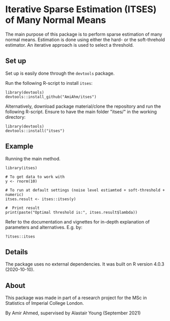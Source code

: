 # Iterative Sparse Estimation (ITSES) of Many Normal Means

The  main purpose of this package is to perform sparse estimation of many normal means.  Estimation is done using either the hard- or the soft-threhold estimator. 
An iterative approach is used to select a threshold.

## Set up 

Set up is easily done through the `devtools` package. 

Run the following R-script to install `itses`:

```{r}
library(devtools)
devtools::install_github("AmiAhm/itses")
```

Alternatively, download package material/clone the repository and run the following R-script. Ensure to have the main folder "itses/" in the working directory:

```{r}
library(devtools)
devtools::install("itses")
```


## Example

Running the main method. 

```{r}
library(itses)

# To get data to work with
y <- rnorm(10) 

# To run at default settings (noise level estiamted + soft-threshold + numeric)
itses.result <- itses::itses(y) 

#  Print result
print(paste("Optimal threshold is:", itses.result$lambda))

```

Refer to the documentation and vignettes for in-depth explanation of parameters and alternatives. E.g. by:
```{r}
?itses::itses
```


## Details

The package uses no external dependencies. It was built on R version 4.0.3 (2020-10-10).


## About

This package was made in part of a research project for the MSc in Statistics of Imperial College London.

By Amir Ahmed, supervised by Alastair Young (September 2021)



